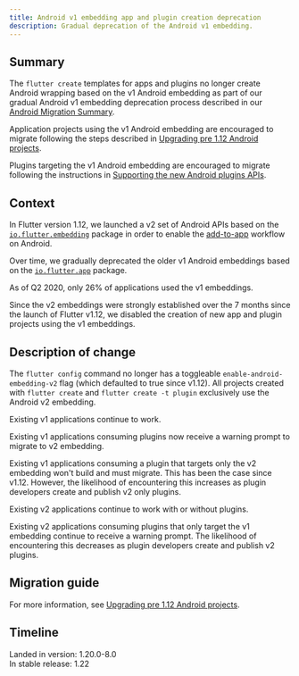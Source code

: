 ```yaml
---
title: Android v1 embedding app and plugin creation deprecation
description: Gradual deprecation of the Android v1 embedding.
---
```


## Summary

The `flutter create` templates for apps and plugins
no longer create Android wrapping based on the
v1 Android embedding as part of our gradual
Android v1 embedding deprecation process described in our
[Android Migration Summary][].

Application projects using the v1 Android embedding
are encouraged to migrate following the steps described in
[Upgrading pre 1.12 Android projects][].

Plugins targeting the v1 Android embedding are encouraged
to migrate following the instructions in
[Supporting the new Android plugins APIs][].

[Android Migration Summary]: /go/android-migration-summary
[Upgrading pre 1.12 Android projects]: {{site.repo.flutter}}/blob/master/docs/platforms/android/Upgrading-pre-1.12-Android-projects.md
[Supporting the new Android plugins APIs]: /release/breaking-changes/plugin-api-migration

## Context

In Flutter version 1.12, we launched a v2 set of
Android APIs based on the [`io.flutter.embedding`][]
package in order to enable the [add-to-app][] workflow
on Android.

Over time, we gradually deprecated the older
v1 Android embeddings based on the
[`io.flutter.app`][] package.

As of Q2 2020, only 26% of applications used the v1 embeddings.

Since the v2 embeddings were strongly established over
the 7 months since the launch of Flutter v1.12,
we disabled the creation of new app and plugin
projects using the v1 embeddings.

[add-to-app]: /add-to-app
[`io.flutter.embedding`]: https://cs.opensource.google/flutter/engine/+/master:shell/platform/android/io/flutter/embedding/
[`io.flutter.app`]: https://cs.opensource.google/flutter/engine/+/master:shell/platform/android/io/flutter/app/.

## Description of change

The `flutter config` command no longer has a
toggleable `enable-android-embedding-v2`
flag (which defaulted to true since v1.12).
All projects created with `flutter create`
and `flutter create -t plugin` exclusively use the
Android v2 embedding.

Existing v1 applications continue to work.

Existing v1 applications consuming plugins now receive
a warning prompt to migrate to v2 embedding.

Existing v1 applications consuming a plugin that targets
only the v2 embedding won't build and must migrate.
This has been the case since v1.12. However,
the likelihood of encountering this increases as
plugin developers create and publish v2 only plugins.

Existing v2 applications continue to work with or without
plugins.

Existing v2 applications consuming plugins that only
target the v1 embedding continue to receive a warning prompt.
The likelihood of encountering this decreases
as plugin developers create and publish v2 plugins.

## Migration guide

For more information,
see [Upgrading pre 1.12 Android projects][].

## Timeline

Landed in version: 1.20.0-8.0<br>
In stable release: 1.22
